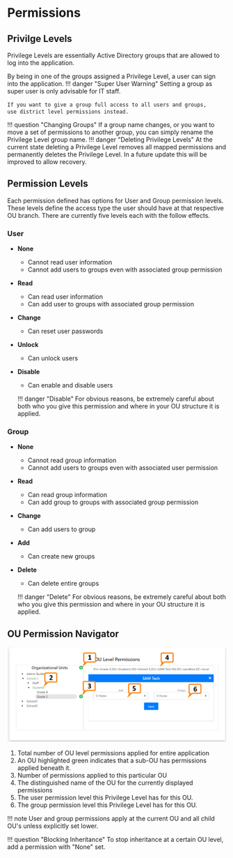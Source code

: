 # Permissions
## Privilge Levels
Privilege Levels are essentially Active Directory groups that are allowed to log into the application.

By being in one of the groups assigned a Privilege Level, a user can sign into the application.
!!! danger "Super User Warning"
    Setting a group as super user is only advisable for IT staff.
    
    If you want to give a group full access to all users and groups,
    use district level permissions instead.

!!! question "Changing Groups"
    If a group name changes, or you want to move a set of permissions to another group, you can simply rename the Privilege
    Level group name.
!!! danger "Deleting Privilege Levels"
    At the current state deleting a Privilege Level removes all mapped permissions and permanently deletes the Privilege Level.
    In a future update this will be improved to allow recovery. 
## Permission Levels
Each permission defined has options for User and Group permission levels. These levels define the access type the user should have at that respective OU branch.
There are currently five levels each with the follow effects.

### User
- **None**
    - Cannot read user information
    - Cannot add users to groups even with associated group permission
- **Read**
    - Can read user information
    - Can add user to groups with associated group permission
- **Change**
    - Can reset user passwords
- **Unlock**
    - Can unlock users
- **Disable**
    - Can enable and disable users
    
    !!! danger "Disable"
            For obvious reasons, be extremely careful about both who you give this permission and where in your OU structure it is applied.
    
### Group
- **None**
    - Cannot read group information
    - Cannot add users to groups even with associated user permission
- **Read**
    - Can read group information
    - Can add group to groups with associated group permission
- **Change**
    - Can add users to group
- **Add**
    - Can create new groups
- **Delete**
    - Can delete entire groups
    
    !!! danger "Delete"
        For obvious reasons, be extremely careful about both who you give this permission and where in your OU structure it is applied.

## OU Permission Navigator

![ou level permission](../../images/ou-perm-explain.png)

1. Total number of OU level permissions applied for entire application
1. An OU highlighted green indicates that a sub-OU has permissions applied beneath it.
1. Number of permissions applied to this particular OU
1. The distinguished name of the OU for the currently displayed permissions
1. The user permission level this Privilege Level has for this OU.
1. The group permission level this Privilege Level has for this OU.


!!! note
    User and group permissions apply at the current OU and all child OU's unless explicitly set lower.
    
!!! question "Blocking Inheritance"
    To stop inheritance at a certain OU level, add a permission with "None" set.